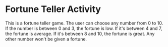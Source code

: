 # Fortune Teller Activity
This is a fortune teller game. The user can choose any number from 0 to 10. If the number is between 0 and 3, the fortune is low. If it's between 4 and 7, the fortune is average. If it's between 8 and 10, the fortune is great. Any other number won't be given a fortune. 